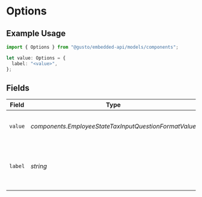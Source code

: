 # Options

## Example Usage

```typescript
import { Options } from "@gusto/embedded-api/models/components";

let value: Options = {
  label: "<value>",
};
```

## Fields

| Field                                                 | Type                                                  | Required                                              | Description                                           |
| ----------------------------------------------------- | ----------------------------------------------------- | ----------------------------------------------------- | ----------------------------------------------------- |
| `value`                                               | *components.EmployeeStateTaxInputQuestionFormatValue* | :heavy_minus_sign:                                    | An allowed value to answer the question               |
| `label`                                               | *string*                                              | :heavy_check_mark:                                    | A display label that corresponds to the answer value  |